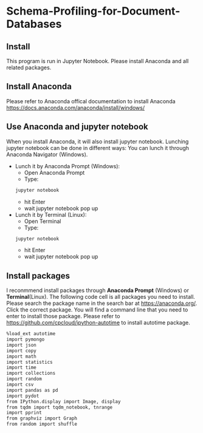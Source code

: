 # Schema-Profiling-for-Document-Databases

## Install
This program is run in Jupyter Notebook. Please install Anaconda and all related packages. 

## Install Anaconda
Please refer to Anaconda offical documentation to install Anaconda https://docs.anaconda.com/anaconda/install/windows/

## Use Anaconda and jupyter notebook

When you install Anaconda, it will also install jupyter notebook. Lunching jupyter notebook can be done in different ways:
You can lunch it through Anaconda Navigator (Windows).
* Lunch it by Anaconda Prompt (Windows):
  * Open Anaconda Prompt
  * Type: 
  ```sh
  jupyter notebook
  ```
  * hit Enter
  * wait jupyter notebook pop up
* Lunch it by Terminal (Linux):
  * Open Terminal
  * Type: 
  ```sh
  jupyter notebook
  ```
  * hit Enter
  * wait jupyter notebook pop up

## Install packages

I reconmmend install packages through **Anaconda Prompt** (Windows) or **Terminal**(Linux). The following code cell is all packages you need to install. Please search the package name in the search bar at https://anaconda.org/. Click the correct package. You will find a command line that you need to enter to install those package. Please refer to https://github.com/cpcloud/ipython-autotime to install autotime package.

```sh
%load_ext autotime
import pymongo
import json
import copy
import math
import statistics
import time
import collections
import random 
import csv
import pandas as pd
import pydot
from IPython.display import Image, display
from tqdm import tqdm_notebook, tnrange
import pprint
from graphviz import Graph
from random import shuffle
```
